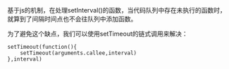 基于js的机制，在处理setInterval\(\)的函数，当代码队列中存在未执行的函数时，就算到了间隔时间点也不会往队列中添加函数。

为了避免这个缺点，我们可以使用setTimeout的链式调用来解决：

```
setTimeout(function(){
    setTimeout(arguments.callee,interval)
},interval)
```





